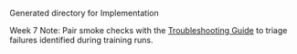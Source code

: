 Generated directory for Implementation

Week 7 Note: Pair smoke checks with the [Troubleshooting Guide](../../../docs/operations/troubleshooting.md) to triage failures identified during training runs.